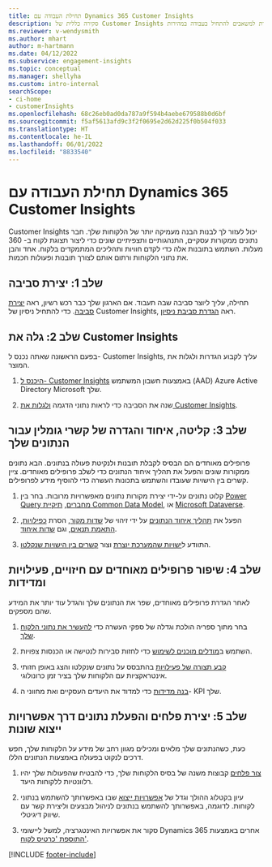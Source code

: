 ```yaml
---
title: תחילת העבודה עם Dynamics 365 Customer Insights
description: סקירה כללית של Customer Insights עוזרת למשאבים להתחיל בעבודה במהירות.
ms.reviewer: v-wendysmith
ms.author: mhart
author: m-hartmann
ms.date: 04/12/2022
ms.subservice: engagement-insights
ms.topic: conceptual
ms.manager: shellyha
ms.custom: intro-internal
searchScope:
- ci-home
- customerInsights
ms.openlocfilehash: 68c26eb0ad0da787a9f594b4aebe679588b0d6bf
ms.sourcegitcommit: f5af5613afd9c3f2f0695e2d62d225f0b504f033
ms.translationtype: HT
ms.contentlocale: he-IL
ms.lasthandoff: 06/01/2022
ms.locfileid: "8833540"
---
```

# <a name="get-started-with-dynamics-365-customer-insights"></a>תחילת העבודה עם Dynamics 365 Customer Insights

Customer Insights יכול לעזור לך לבנות הבנה מעמיקה יותר של הלקוחות שלך. חבר נתונים ממקורות עסקיים, התנהגותיים ותצפיתיים שונים כדי ליצור תצוגת לקוח ב- 360 מעלות. השתמש בתובנות אלה כדי לקדם חוויות ותהליכים המתמקדים בלקוח. אחד והבן את נתוני הלקוחות ורתום אותם לצורך תובנות ופעולות חכמות.

## <a name="step-1-create-an-environment"></a>שלב 1: יצירת סביבה

תחילה, עליך ליוצר סביבה שבה תעבוד. אם הארגון שלך כבר רכש רשיון, ראה [יצירת סביבה](create-environment.md). כדי להתחיל ניסיון של Customer Insights, ראה [הגדרת סביבת ניסיון](trial-signup.md).

## <a name="step-2-explore-customer-insights"></a>שלב 2: גלה את Customer Insights

בפעם הראשונה שאתה נכנס ל- Customer Insights, עליך לקבוע הגדרות ולגלות את המוצר.

1. [היכנס ל- Customer Insights](https://home.ci.ai.dynamics.com) באמצעות חשבון המשתמש (AAD) Azure Active Directory ‏Microsoft שלך.

1. שנה את הסביבה כדי לראות נתוני הדגמה [ולגלות את Customer Insights](home.md).

## <a name="step-3-ingest-unify-and-set-up-relationships-for-your-data"></a>שלב 3: קליטה, איחוד והגדרה של קשרי גומלין עבור הנתונים שלך

פרופילים מאוחדים הם הבסיס לקבלת תובנות ולנקיטת פעולה בנתונים. הבא נתונים ממקורות שונים והפעל את תהליך איחוד הנתונים כדי לשלב פרופילים מאוחדים. ציין קשרים בין הישויות שעובדו והשתמש בתכונות העשרה כדי להוסיף מידע לפרופילים.

1. קלוט נתונים על-ידי יצירת מקורות נתונים מאפשרויות מרובות. בחר בין [Power Query מחברים](connect-power-query.md), [תיקיית Common Data Model](connect-common-data-model.md), או [Microsoft Dataverse](connect-dataverse-managed-lake.md).

1. הפעל את [תהליך איחוד הנתונים](data-unification.md) על ידי זיהוי של [שדות מקור](map-entities.md), הסרת [כפילויות](remove-duplicates.md), [התאמת תנאים](match-entities.md), וגם [שדות איחוד](merge-entities.md).

1. התוודע ל[ישויות שהמערכת יוצרת](entities.md) וצור [קשרים בין הישויות שנקלטו](relationships.md).

## <a name="step-4-enhance-unified-profiles-with-predictions-activities-and-measures"></a>שלב 4: שיפור פרופילים מאוחדים עם חיזויים, פעילויות ומדידות

לאחר הגדרת פרופילים מאוחדים, שפר את הנתונים שלך והגדל עוד יותר את המידע שהם מספקים.

1. בחר מתוך ספריה הולכת וגדלה של ספקי העשרה כדי [להעשיר את נתוני הלקוח שלך](enrichment-hub.md).

1. השתמש ב[מודלים מוכנים לשימוש](predictions-overview.md) כדי לחזות סבירות לנטישה או הכנסות צפויות.

1. [קבע תצורה של פעילויות](activities.md) בהתבסס על נתונים שנקלטו והצג באופן חזותי אינטראקציות עם הלקוחות שלך בציר זמן כרונולוגי.

1. [בנה מדידות](measures.md) כדי למדוד את היעדים העסקיים ואת מחווני ה- KPI שלך.

## <a name="step-5-create-segments-and-activate-data-through-various-export-options"></a>שלב 5: יצירת פלחים והפעלת נתונים דרך אפשרויות ייצוא שונות

כעת, כשהנתונים שלך מלאים ומכילים מגוון רחב של מידע על הלקוחות שלך, חפש דרכים לנקוט בפעולה באמצעות הנתונים הללו.

1. [צור פלחים](segments.md) קבוצות משנה של בסיס הלקוחות שלך, כדי להבטיח שהפעולות שלך יהיו רלוונטיות ללקוחות היעד.

1. עיון בקטלוג ההולך וגדל של [אפשרויות ייצוא](export-destinations.md) שבו באפשרותך להשתמש בנתוני לקוחות. לדוגמה, באפשרותך להשתמש בנתונים לניהול מבצעים וליצירת קשר עם שיווק דיגיטלי.

1. סקור את אפשרויות האינטגרציה, למשל ליישומי Dynamics 365 אחרים באמצעות [התוספת 'כרטיס לקוח'](customer-card-add-in.md).  


[!INCLUDE [footer-include](includes/footer-banner.md)]
